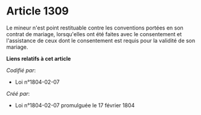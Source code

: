 # Article 1309

Le mineur n'est point restituable contre les conventions portées en son contrat de mariage, lorsqu'elles ont été faites avec
le consentement et l'assistance de ceux dont le consentement est requis pour la validité de son mariage.

**Liens relatifs à cet article**

_Codifié par_:

  - Loi n°1804-02-07

_Créé par_:

  - Loi n°1804-02-07 promulguée le 17 février 1804
